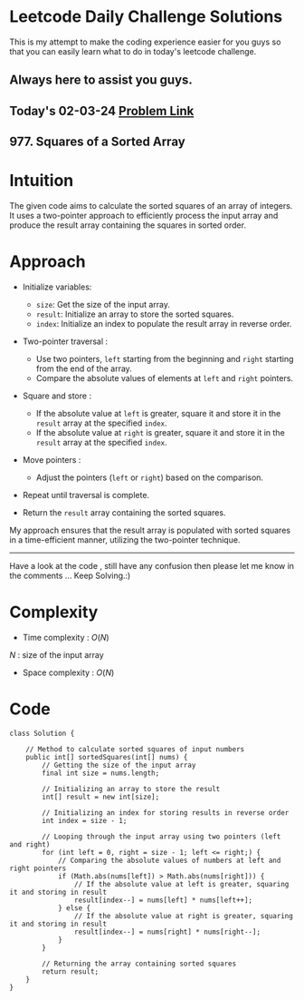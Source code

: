 # Leetcode Daily Challenge Solutions

This is my attempt to make the coding experience easier for you guys so that you can easily learn what to do in today's leetcode challenge.

## Always here to assist you guys.

## Today's 02-03-24 [Problem Link](https://leetcode.com/problems/squares-of-a-sorted-array/description/?envType=daily-question&envId=2024-03-02)
## 977. Squares of a Sorted Array

# Intuition
<!-- Describe your first thoughts on how to solve this problem. -->
The given code aims to calculate the sorted squares of an array of integers. It uses a two-pointer approach to efficiently process the input array and produce the result array containing the squares in sorted order.

# Approach
<!-- Describe your approach to solving the problem. -->
- Initialize variables: 
   - `size`: Get the size of the input array.
   - `result`: Initialize an array to store the sorted squares.
   - `index`: Initialize an index to populate the result array in reverse order.

- Two-pointer traversal :
   - Use two pointers, `left` starting from the beginning and `right` starting from the end of the array.
   - Compare the absolute values of elements at `left` and `right` pointers.

- Square and store :
   - If the absolute value at `left` is greater, square it and store it in the `result` array at the specified `index`.
   - If the absolute value at `right` is greater, square it and store it in the `result` array at the specified `index`.

- Move pointers :
   - Adjust the pointers (`left` or `right`) based on the comparison.

- Repeat until traversal is complete.

- Return the `result` array containing the sorted squares.

My approach ensures that the result array is populated with sorted squares in a time-efficient manner, utilizing the two-pointer technique.

---
Have a look at the code , still have any confusion then please let me know in the comments ... Keep Solving.:)

# Complexity
- Time complexity : $O(N)$
<!-- Add your time complexity here, e.g. $$O(n)$$ -->
$N$ : size of the input array
- Space complexity : $O(N)$
<!-- Add your space complexity here, e.g. $$O(n)$$ -->

# Code
```
class Solution {

    // Method to calculate sorted squares of input numbers
    public int[] sortedSquares(int[] nums) {
        // Getting the size of the input array
        final int size = nums.length;
        
        // Initializing an array to store the result
        int[] result = new int[size];
        
        // Initializing an index for storing results in reverse order
        int index = size - 1;

        // Looping through the input array using two pointers (left and right)
        for (int left = 0, right = size - 1; left <= right;) {
            // Comparing the absolute values of numbers at left and right pointers
            if (Math.abs(nums[left]) > Math.abs(nums[right])) {
                // If the absolute value at left is greater, squaring it and storing in result
                result[index--] = nums[left] * nums[left++];
            } else {
                // If the absolute value at right is greater, squaring it and storing in result
                result[index--] = nums[right] * nums[right--];
            }
        }

        // Returning the array containing sorted squares
        return result;
    }
}
```